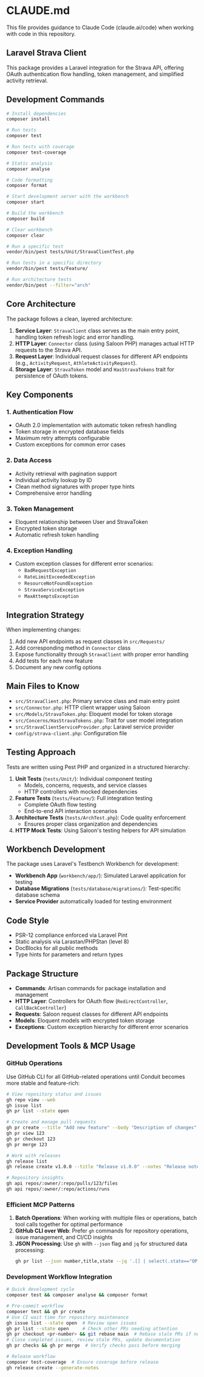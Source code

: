 # CLAUDE.md

This file provides guidance to Claude Code (claude.ai/code) when working with code in this repository.

## Laravel Strava Client

This package provides a Laravel integration for the Strava API, offering OAuth authentication flow handling, token management, and simplified activity retrieval.

## Development Commands

```bash
# Install dependencies
composer install

# Run tests
composer test

# Run tests with coverage
composer test-coverage

# Static analysis
composer analyse

# Code formatting
composer format

# Start development server with the workbench
composer start

# Build the workbench
composer build

# Clear workbench
composer clear

# Run a specific test
vendor/bin/pest tests/Unit/StravaClientTest.php

# Run tests in a specific directory
vendor/bin/pest tests/Feature/

# Run architecture tests
vendor/bin/pest --filter="arch"
```

## Core Architecture

The package follows a clean, layered architecture:

1. **Service Layer**: `StravaClient` class serves as the main entry point, handling token refresh logic and error handling.
2. **HTTP Layer**: `Connector` class (using Saloon PHP) manages actual HTTP requests to the Strava API.
3. **Request Layer**: Individual request classes for different API endpoints (e.g., `ActivityRequest`, `AthleteActivityRequest`).
4. **Storage Layer**: `StravaToken` model and `HasStravaTokens` trait for persistence of OAuth tokens.

## Key Components

### 1. Authentication Flow
- OAuth 2.0 implementation with automatic token refresh handling
- Token storage in encrypted database fields
- Maximum retry attempts configurable
- Custom exceptions for common error cases

### 2. Data Access
- Activity retrieval with pagination support
- Individual activity lookup by ID
- Clean method signatures with proper type hints
- Comprehensive error handling

### 3. Token Management
- Eloquent relationship between User and StravaToken
- Encrypted token storage
- Automatic refresh token handling

### 4. Exception Handling
- Custom exception classes for different error scenarios:
  - `BadRequestException`
  - `RateLimitExceededException`
  - `ResourceNotFoundException`
  - `StravaServiceException`
  - `MaxAttemptsException`

## Integration Strategy

When implementing changes:

1. Add new API endpoints as request classes in `src/Requests/`
2. Add corresponding method in `Connector` class
3. Expose functionality through `StravaClient` with proper error handling
4. Add tests for each new feature
5. Document any new config options

## Main Files to Know

- `src/StravaClient.php`: Primary service class and main entry point
- `src/Connector.php`: HTTP client wrapper using Saloon
- `src/Models/StravaToken.php`: Eloquent model for token storage
- `src/Concerns/HasStravaTokens.php`: Trait for user model integration
- `src/StravaClientServiceProvider.php`: Laravel service provider
- `config/strava-client.php`: Configuration file

## Testing Approach

Tests are written using Pest PHP and organized in a structured hierarchy:

1. **Unit Tests** (`tests/Unit/`): Individual component testing
   - Models, concerns, requests, and service classes
   - HTTP controllers with mocked dependencies
2. **Feature Tests** (`tests/Feature/`): Full integration testing
   - Complete OAuth flow testing
   - End-to-end API interaction scenarios
3. **Architecture Tests** (`tests/ArchTest.php`): Code quality enforcement
   - Ensures proper class organization and dependencies
4. **HTTP Mock Tests**: Using Saloon's testing helpers for API simulation

## Workbench Development

The package uses Laravel's Testbench Workbench for development:

- **Workbench App** (`workbench/app/`): Simulated Laravel application for testing
- **Database Migrations** (`tests/database/migrations/`): Test-specific database schema
- **Service Provider** automatically loaded for testing environment

## Code Style

- PSR-12 compliance enforced via Laravel Pint
- Static analysis via Larastan/PHPStan (level 8)
- DocBlocks for all public methods
- Type hints for parameters and return types

## Package Structure

- **Commands**: Artisan commands for package installation and management
- **HTTP Layer**: Controllers for OAuth flow (`RedirectController`, `CallBackController`)
- **Requests**: Saloon request classes for different API endpoints
- **Models**: Eloquent models with encrypted token storage
- **Exceptions**: Custom exception hierarchy for different error scenarios

## Development Tools & MCP Usage

### GitHub Operations
Use GitHub CLI for all GitHub-related operations until Conduit becomes more stable and feature-rich:

```bash
# View repository status and issues
gh repo view --web
gh issue list
gh pr list --state open

# Create and manage pull requests
gh pr create --title "Add new feature" --body "Description of changes"
gh pr view 123
gh pr checkout 123
gh pr merge 123

# Work with releases
gh release list
gh release create v1.0.0 --title "Release v1.0.0" --notes "Release notes"

# Repository insights
gh api repos/:owner/:repo/pulls/123/files
gh api repos/:owner/:repo/actions/runs
```

### Efficient MCP Patterns

1. **Batch Operations**: When working with multiple files or operations, batch tool calls together for optimal performance
2. **GitHub CLI over Web**: Prefer `gh` commands for repository operations, issue management, and CI/CD insights
3. **JSON Processing**: Use `gh` with `--json` flag and `jq` for structured data processing:
   ```bash
   gh pr list --json number,title,state --jq '.[] | select(.state=="OPEN")'
   ```

### Development Workflow Integration

```bash
# Quick development cycle
composer test && composer analyse && composer format

# Pre-commit workflow
composer test && gh pr create
# Use CI wait time for repository maintenance
gh issue list --state open  # Review open issues
gh pr list --state open     # Check other PRs needing attention
gh pr checkout <pr-number> && git rebase main  # Rebase stale PRs if needed
# Close completed issues, review stale PRs, update documentation
gh pr checks && gh pr merge  # Verify checks pass before merging

# Release workflow
composer test-coverage  # Ensure coverage before release
gh release create --generate-notes
```